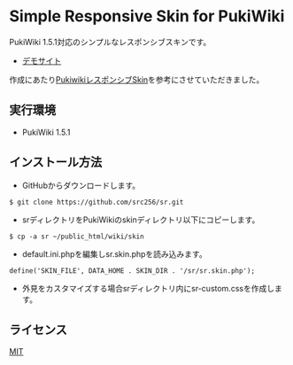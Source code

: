 Simple Responsive Skin for PukiWiki
===================================

PukiWiki 1.5.1対応のシンプルなレスポンシブスキンです。

- [デモサイト](https://srcw.net/pukiwiki/)

作成にあたり[PukiwikiレスポンシブSkin](http://reddog.s35.xrea.com/wiki/Pukiwiki%E3%83%AC%E3%82%B9%E3%83%9D%E3%83%B3%E3%82%B7%E3%83%96Skin.html)を参考にさせていただきました。

## 実行環境

- PukiWiki 1.5.1

## インストール方法

- GitHubからダウンロードします。
```
$ git clone https://github.com/src256/sr.git
```
- srディレクトリをPukiWikiのskinディレクトリ以下にコピーします。
```
$ cp -a sr ~/public_html/wiki/skin
```
- default.ini.phpを編集しsr.skin.phpを読み込みます。
```
define('SKIN_FILE', DATA_HOME . SKIN_DIR . '/sr/sr.skin.php');
```
- 外見をカスタマイズする場合srディレクトリ内にsr-custom.cssを作成します。


## ライセンス

[MIT](https://github.com/tcnksm/tool/blob/master/LICENCE)
